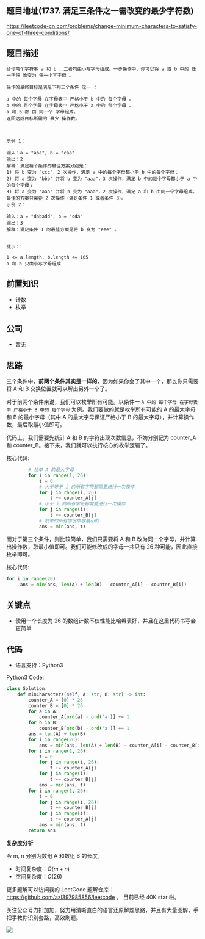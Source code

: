 ## 题目地址(1737. 满足三条件之一需改变的最少字符数)

https://leetcode-cn.com/problems/change-minimum-characters-to-satisfy-one-of-three-conditions/

## 题目描述

```
给你两个字符串 a 和 b ，二者均由小写字母组成。一步操作中，你可以将 a 或 b 中的 任一字符 改变为 任一小写字母 。

操作的最终目标是满足下列三个条件 之一 ：

a 中的 每个字母 在字母表中 严格小于 b 中的 每个字母 。
b 中的 每个字母 在字母表中 严格小于 a 中的 每个字母 。
a 和 b 都 由 同一个 字母组成。
返回达成目标所需的 最少 操作数。

 

示例 1：

输入：a = "aba", b = "caa"
输出：2
解释：满足每个条件的最佳方案分别是：
1) 将 b 变为 "ccc"，2 次操作，满足 a 中的每个字母都小于 b 中的每个字母；
2) 将 a 变为 "bbb" 并将 b 变为 "aaa"，3 次操作，满足 b 中的每个字母都小于 a 中的每个字母；
3) 将 a 变为 "aaa" 并将 b 变为 "aaa"，2 次操作，满足 a 和 b 由同一个字母组成。
最佳的方案只需要 2 次操作（满足条件 1 或者条件 3）。
示例 2：

输入：a = "dabadd", b = "cda"
输出：3
解释：满足条件 1 的最佳方案是将 b 变为 "eee" 。
 

提示：

1 <= a.length, b.length <= 105
a 和 b 只由小写字母组成
```

## 前置知识

- 计数
- 枚举

## 公司

- 暂无

## 思路

三个条件中，**前两个条件其实是一样的**，因为如果你会了其中一个，那么你只需要将 A 和 B 交换位置就可以解出另外一个了。

对于前两个条件来说，我们可以枚举所有可能。以条件一 `A 中的 每个字母 在字母表中 严格小于 B 中的 每个字母` 为例。我们要做的就是枚举所有可能的 A 的最大字母 和 B 的最小字母（其中 A 的最大字母保证严格小于 B 的最大字母），并计算操作数，最后取最小值即可。

代码上，我们需要先统计 A 和 B 的字符出现次数信息，不妨分别记为 counter_A 和 counter_B。接下来，我们就可以执行核心的枚举逻辑了。

核心代码:

```python
        # 枚举 A 的最大字母
        for i in range(1, 26):
            t = 0
            # 大于等于 i 的所有字符都需要进行一次操作
            for j in range(i, 26):
                t += counter_A[j]
            # 小于 i 的所有字符都需要进行一次操作
            for j in range(i):
                t += counter_B[j]
            # 枚举的所有情况中取最小的
            ans = min(ans, t)
```

而对于第三个条件，则比较简单，我们只需要将 A 和 B 改为同一个字母，并计算出操作数，取最小值即可。我们可能修改成的字母一共只有 26 种可能，因此直接枚举即可。

核心代码:

```py
for i in range(26):
     ans = min(ans, len(A) + len(B) - counter_A[i] - counter_B[i])
```

## 关键点

- 使用一个长度为 26 的数组计数不仅性能比哈希表好，并且在这里代码书写会更简单

## 代码

- 语言支持：Python3

Python3 Code:

```python
class Solution:
    def minCharacters(self, A: str, B: str) -> int:
        counter_A = [0] * 26
        counter_B = [0] * 26
        for a in A:
            counter_A[ord(a) - ord('a')] += 1
        for b in B:
            counter_B[ord(b) - ord('a')] += 1
        ans = len(A) + len(B)
        for i in range(26):
            ans = min(ans, len(A) + len(B) - counter_A[i] - counter_B[i])
        for i in range(1, 26):
            t = 0
            for j in range(i, 26):
                t += counter_A[j]
            for j in range(i):
                t += counter_B[j]
            ans = min(ans, t)
        for i in range(1, 26):
            t = 0
            for j in range(i, 26):
                t += counter_B[j]
            for j in range(i):
                t += counter_A[j]
            ans = min(ans, t)
        return ans


```

**复杂度分析**

令 m, n 分别为数组 A 和数组 B 的长度。

- 时间复杂度：$O(m + n)$
- 空间复杂度：$O(26)$

更多题解可以访问我的 LeetCode 题解仓库：https://github.com/azl397985856/leetcode 。 目前已经 40K star 啦。

关注公众号力扣加加，努力用清晰直白的语言还原解题思路，并且有大量图解，手把手教你识别套路，高效刷题。

![](https://tva1.sinaimg.cn/large/007S8ZIlly1gfcuzagjalj30p00dwabs.jpg)
